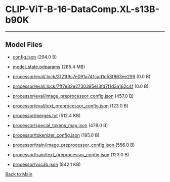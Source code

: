 
# CLIP-ViT-B-16-DataComp.XL-s13B-b90K
---



## Model Files

- [config.json](https://paddlenlp.bj.bcebos.com/models/community/paddlemix/CLIP/CLIP-ViT-B-16-DataComp.XL-s13B-b90K/config.json) (294.0 B)

- [model_state.pdparams](https://paddlenlp.bj.bcebos.com/models/community/paddlemix/CLIP/CLIP-ViT-B-16-DataComp.XL-s13B-b90K/model_state.pdparams) (285.4 MB)

- [processor/eval/.lock/3121f9c7e091a741cad1d53f863ee299](https://paddlenlp.bj.bcebos.com/models/community/paddlemix/CLIP/CLIP-ViT-B-16-DataComp.XL-s13B-b90K/processor/eval/.lock/3121f9c7e091a741cad1d53f863ee299) (0.0 B)

- [processor/eval/.lock/7ff7e32e2730395e13fd7f1d3a162c4f](https://paddlenlp.bj.bcebos.com/models/community/paddlemix/CLIP/CLIP-ViT-B-16-DataComp.XL-s13B-b90K/processor/eval/.lock/7ff7e32e2730395e13fd7f1d3a162c4f) (0.0 B)

- [processor/eval/image_preprocessor_config.json](https://paddlenlp.bj.bcebos.com/models/community/paddlemix/CLIP/CLIP-ViT-B-16-DataComp.XL-s13B-b90K/processor/eval/image_preprocessor_config.json) (457.0 B)

- [processor/eval/text_preprocessor_config.json](https://paddlenlp.bj.bcebos.com/models/community/paddlemix/CLIP/CLIP-ViT-B-16-DataComp.XL-s13B-b90K/processor/eval/text_preprocessor_config.json) (123.0 B)

- [processor/merges.txt](https://paddlenlp.bj.bcebos.com/models/community/paddlemix/CLIP/CLIP-ViT-B-16-DataComp.XL-s13B-b90K/processor/merges.txt) (512.4 KB)

- [processor/special_tokens_map.json](https://paddlenlp.bj.bcebos.com/models/community/paddlemix/CLIP/CLIP-ViT-B-16-DataComp.XL-s13B-b90K/processor/special_tokens_map.json) (478.0 B)

- [processor/tokenizer_config.json](https://paddlenlp.bj.bcebos.com/models/community/paddlemix/CLIP/CLIP-ViT-B-16-DataComp.XL-s13B-b90K/processor/tokenizer_config.json) (195.0 B)

- [processor/train/image_preprocessor_config.json](https://paddlenlp.bj.bcebos.com/models/community/paddlemix/CLIP/CLIP-ViT-B-16-DataComp.XL-s13B-b90K/processor/train/image_preprocessor_config.json) (556.0 B)

- [processor/train/text_preprocessor_config.json](https://paddlenlp.bj.bcebos.com/models/community/paddlemix/CLIP/CLIP-ViT-B-16-DataComp.XL-s13B-b90K/processor/train/text_preprocessor_config.json) (123.0 B)

- [processor/vocab.json](https://paddlenlp.bj.bcebos.com/models/community/paddlemix/CLIP/CLIP-ViT-B-16-DataComp.XL-s13B-b90K/processor/vocab.json) (842.1 KB)


[Back to Main](../../../)